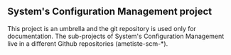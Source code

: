 ## System's Configuration Management project
This project is an umbrella and the git repository is used only for documentation.
The sub-projects of System's Configuration Management live in a different Github repositories (ametiste-scm-*).
